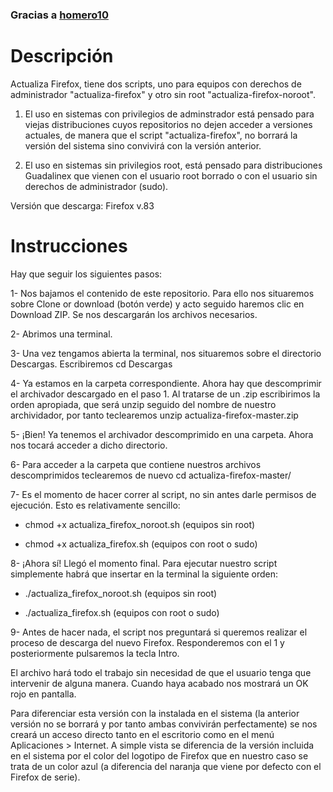 ### Gracias a [homero10](https://github.com/homero10/actualiza-firefox-guadalinex)

# Descripción
Actualiza Firefox, tiene dos scripts, uno para equipos con derechos de administrador "actualiza-firefox" y otro sin root "actualiza-firefox-noroot". 

1. El uso en sistemas  con privilegios de adminstrador está pensado para viejas distribuciones cuyos repositorios no dejen acceder a versiones actuales, de manera que el script "actualiza-firefox", no borrará la versión del sistema sino convivirá con la versión anterior. 

2. El uso en sistemas sin privilegios root, está pensado para distribuciones Guadalinex que vienen con el usuario root borrado o con el usuario sin derechos de administrador (sudo). 

Versión que descarga: Firefox v.83

# Instrucciones

Hay que seguir los siguientes pasos:

1- Nos bajamos el contenido de este repositorio. Para ello nos situaremos sobre Clone or download (botón verde) y acto seguido haremos clic en Download ZIP. Se nos descargarán los archivos necesarios.

2- Abrimos una terminal.

3- Una vez tengamos abierta la terminal, nos situaremos sobre el directorio Descargas. Escribiremos cd Descargas

4- Ya estamos en la carpeta correspondiente. Ahora hay que descomprimir el archivador descargado en el paso 1. Al tratarse de un .zip escribirimos la orden apropiada, que será unzip seguido del nombre de nuestro archividador, por tanto teclearemos unzip actualiza-firefox-master.zip

5- ¡Bien! Ya tenemos el archivador descomprimido en una carpeta. Ahora nos tocará acceder a dicho directorio.

6- Para acceder a la carpeta que contiene nuestros archivos descomprimidos teclearemos de nuevo cd actualiza-firefox-master/

7- Es el momento de hacer correr al script, no sin antes darle permisos de ejecución. Esto es relativamente sencillo: 

+ chmod +x actualiza_firefox_noroot.sh (equipos sin root)

+ chmod +x actualiza_firefox.sh (equipos con root o sudo)

8- ¡Ahora sí! Llegó el momento final. Para ejecutar nuestro script simplemente habrá que insertar en la terminal la siguiente orden: 

+ ./actualiza_firefox_noroot.sh (equipos sin root)

+ ./actualiza_firefox.sh (equipos con root o sudo)

9- Antes de hacer nada, el script nos preguntará si queremos realizar el proceso de descarga del nuevo Firefox. Responderemos con el 1 y posteriormente pulsaremos la tecla Intro.

El archivo hará todo el trabajo sin necesidad de que el usuario tenga que intervenir de alguna manera. Cuando haya acabado nos mostrará un OK rojo en pantalla.

Para diferenciar esta versión con la instalada en el sistema (la anterior versión no se borrará y por tanto ambas convivirán perfectamente) se nos creará un acceso directo tanto en el escritorio como en el menú Aplicaciones > Internet. A simple vista se diferencia de la versión incluida en el sistema por el color del logotipo de Firefox que en nuestro caso se trata de un color azul (a diferencia del naranja que viene por defecto con el Firefox de serie).
